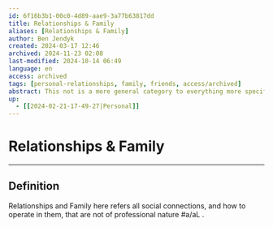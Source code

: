 ```yaml
---
id: 6f16b3b1-00c0-4d89-aae9-3a77b63817dd
title: Relationships & Family
aliases: [Relationships & Family]
author: Ben Jendyk
created: 2024-03-17 12:46
archived: 2024-11-23 02:08
last-modified: 2024-10-14 06:49
language: en
access: archived
tags: [personal-relationships, family, friends, access/archived]
abstract: This not is a more general category to everything more specific in personal relationships and family. It contains everything that is not related to professional relationships.
up:
  - [[2024-02-21-17-49-27|Personal]]
---
```


# Relationships & Family

--- 

## Definition

Relationships and Family here refers all social connections, and how to operate in them, that are not of professional nature #a/aL .
